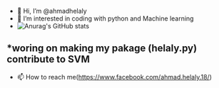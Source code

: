 - 👋 Hi, I’m @ahmadhelaly
- 👀 I’m interested in coding with python and Machine learning
- ![Anurag's GitHub stats](https://github-readme-stats.vercel.app/api?username=anuraghazra&show_icons=true&theme=radical)


 *woring on making my pakage (helaly.py) contribute to SVM
- 
- 📫 How to reach me(https://www.facebook.com/ahmad.helaly.18/)

<!---
ahmadhelaly/ahmadhelaly is a ✨ special ✨ repository because its `README.md` (this file) appears on your GitHub profile.
You can click the Preview link to take a look at your changes.
--->
